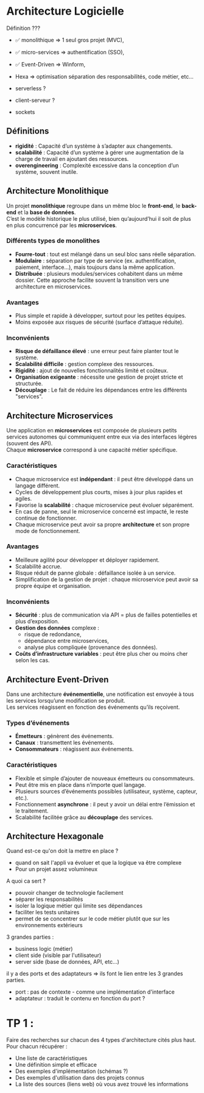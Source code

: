 # Architecture Logicielle

Définition ???

- ✅ monolithique => 1 seul gros projet (MVC),
- ✅ micro-services => authentification (SSO),
- ✅ Event-Driven => Winform,
- Hexa => optimisation séparation des responsabilités, code métier, etc...

- serverless ?
- client-serveur ?
- sockets

## Définitions
- **rigidité** : Capacité d’un système à s’adapter aux changements.
- **scalabilité** : Capacité d’un système à gérer une augmentation de la charge de travail en ajoutant des ressources.
- **overengineering** : Complexité excessive dans la conception d’un système, souvent inutile.

## Architecture Monolithique

Un projet **monolithique** regroupe dans un même bloc le **front-end**, le **back-end** et la **base de données**.  
C’est le modèle historique le plus utilisé, bien qu’aujourd’hui il soit de plus en plus concurrencé par les **microservices**.

### Différents types de monolithes
- **Fourre-tout** : tout est mélangé dans un seul bloc sans réelle séparation.  
- **Modulaire** : séparation par type de service (ex. authentification, paiement, interface…), mais toujours dans la même application.  
- **Distribuée** : plusieurs modules/services cohabitent dans un même dossier. Cette approche facilite souvent la transition vers une architecture en microservices.

### Avantages
- Plus simple et rapide à développer, surtout pour les petites équipes.  
- Moins exposée aux risques de sécurité (surface d’attaque réduite).  

### Inconvénients
- **Risque de défaillance élevé** : une erreur peut faire planter tout le système.  
- **Scalabilité difficile** : gestion complexe des ressources.  
- **Rigidité** : ajout de nouvelles fonctionnalités limité et coûteux.  
- **Organisation exigeante** : nécessite une gestion de projet stricte et structurée.  
- **Découplage** : Le fait de réduire les dépendances entre les différents "services".

## Architecture Microservices

Une application en **microservices** est composée de plusieurs petits services autonomes qui communiquent entre eux via des interfaces légères (souvent des API).  
Chaque **microservice** correspond à une capacité métier spécifique.

### Caractéristiques
- Chaque microservice est **indépendant** : il peut être développé dans un langage différent.  
- Cycles de développement plus courts, mises à jour plus rapides et agiles.  
- Favorise la **scalabilité** : chaque microservice peut évoluer séparément.  
- En cas de panne, seul le microservice concerné est impacté, le reste continue de fonctionner.  
- Chaque microservice peut avoir sa propre **architecture** et son propre mode de fonctionnement.  

### Avantages
- Meilleure agilité pour développer et déployer rapidement.  
- Scalabilité accrue.  
- Risque réduit de panne globale : défaillance isolée à un service.  
- Simplification de la gestion de projet : chaque microservice peut avoir sa propre équipe et organisation.  

### Inconvénients
- **Sécurité** : plus de communication via API = plus de failles potentielles et plus d’exposition.  
- **Gestion des données** complexe :  
    - risque de redondance,  
    - dépendance entre microservices,  
    - analyse plus compliquée (provenance des données).  
- **Coûts d’infrastructure variables** : peut être plus cher ou moins cher selon les cas.  

## Architecture Event-Driven

Dans une architecture **événementielle**, une notification est envoyée à tous les services lorsqu’une modification se produit.  
Les services réagissent en fonction des événements qu’ils reçoivent.

### Types d’événements
- **Émetteurs** : génèrent des événements.  
- **Canaux** : transmettent les événements.  
- **Consommateurs** : réagissent aux événements.  

### Caractéristiques
- Flexible et simple d’ajouter de nouveaux émetteurs ou consommateurs.  
- Peut être mis en place dans n’importe quel langage.  
- Plusieurs sources d’événements possibles (utilisateur, système, capteur, etc.).  
- Fonctionnement **asynchrone** : il peut y avoir un délai entre l’émission et le traitement.  
- Scalabilité facilitée grâce au **découplage** des services.  

## Architecture Hexagonale

Quand est-ce qu'on doit la mettre en place ?

- quand on sait l'appli va évoluer et que la logique va être complexe
- Pour un projet assez volumineux


A quoi ca sert ?

- pouvoir changer de technologie facilement
- séparer les responsabilités
- isoler la logique métier qui limite ses dépendances
- faciliter les tests unitaires
- permet de se concentrer sur le code métier plutôt que sur les environnements extérieurs

3 grandes parties : 
- business logic (métier)
- client side (visible par l'utilisateur)
- server side (base de données, API, etc...)

il y a des ports et des adaptateurs => ils font le lien entre les 3 grandes parties.
- port : pas de contexte - comme une implémentation d'interface 
- adaptateur : traduit le contenu en fonction du port ?







# TP 1 :

Faire des recherches sur chacun des 4 types d'architecture cités plus haut. Pour chacun récupérer : 

- Une liste de caractéristiques
- Une définition simple et efficace
- Des exemples d'implémentation (schémas ?)
- Des exemples d'utilisation dans des projets connus
- La liste des sources (liens web) où vous avez trouvé les informations
